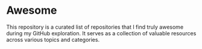 # Awesome
This repository is a curated list of repositories that I find truly awesome during my GitHub exploration. It serves as a collection of valuable resources across various topics and categories.
